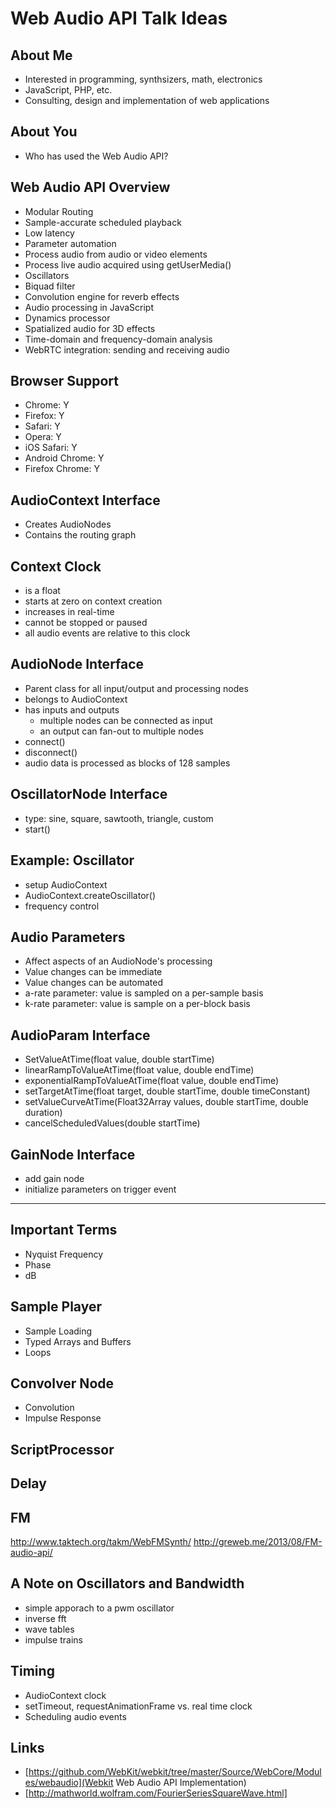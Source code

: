 # Web Audio API Talk Ideas

## About Me
 - Interested in programming, synthsizers, math, electronics
 - JavaScript, PHP, etc.
 - Consulting, design and implementation of web applications

## About You
 - Who has used the Web Audio API?

## Web Audio API Overview
 - Modular Routing
 - Sample-accurate scheduled playback
 - Low latency
 - Parameter automation
 - Process audio from audio or video elements
 - Process live audio acquired using getUserMedia()
 - Oscillators
 - Biquad filter
 - Convolution engine for reverb effects
 - Audio processing in JavaScript
 - Dynamics processor
 - Spatialized audio for 3D effects
 - Time-domain and frequency-domain analysis
 - WebRTC integration: sending and receiving audio

## Browser Support
 - Chrome: Y
 - Firefox: Y
 - Safari: Y
 - Opera: Y
 - iOS Safari: Y
 - Android Chrome: Y
 - Firefox Chrome: Y

## AudioContext Interface
 - Creates AudioNodes
 - Contains the routing graph

## Context Clock
 - is a float
 - starts at zero on context creation
 - increases in real-time
 - cannot be stopped or paused
 - all audio events are relative to this clock

## AudioNode Interface
 - Parent class for all input/output and processing nodes
 - belongs to AudioContext
 - has inputs and outputs
    - multiple nodes can be connected as input
    - an output can fan-out to multiple nodes
 - connect()
 - disconnect()
 - audio data is processed as blocks of 128 samples

## OscillatorNode Interface
 - type: sine, square, sawtooth, triangle, custom
 - start()

## Example: Oscillator
 - setup AudioContext
 - AudioContext.createOscillator()
 - frequency control

## Audio Parameters
 - Affect aspects of an AudioNode's processing
 - Value changes can be immediate
 - Value changes can be automated
 - a-rate parameter: value is sampled on a per-sample basis
 - k-rate parameter: value is sample on a per-block basis

## AudioParam Interface
 - SetValueAtTime(float value, double startTime)
 - linearRampToValueAtTime(float value, double endTime)
 - exponentialRampToValueAtTime(float value, double endTime)
 - setTargetAtTime(float target, double startTime, double timeConstant)
 - setValueCurveAtTime(Float32Array values, double startTime, double duration)
 - cancelScheduledValues(double startTime)

## GainNode Interface
 - add gain node
 - initialize parameters on trigger event

----------------------

## Important Terms
- Nyquist Frequency
- Phase
- dB

## Sample Player
- Sample Loading
- Typed Arrays and Buffers
- Loops

## Convolver Node
- Convolution
- Impulse Response

## ScriptProcessor

## Delay




## FM
http://www.taktech.org/takm/WebFMSynth/
http://greweb.me/2013/08/FM-audio-api/

## A Note on Oscillators and Bandwidth
 - simple apporach to a pwm oscillator
 - inverse fft
 - wave tables
 - impulse trains


## Timing
- AudioContext clock
- setTimeout, requestAnimationFrame vs. real time clock
- Scheduling audio events

## Links
- [https://github.com/WebKit/webkit/tree/master/Source/WebCore/Modules/webaudio](Webkit Web Audio API Implementation)
- [http://mathworld.wolfram.com/FourierSeriesSquareWave.html]
